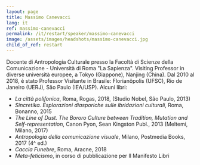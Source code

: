 ```yaml
---
layout: page
title: Massimo Canevacci
lang: it
ref: massimo-canevacci
permalink: /it/restart/speaker/massimo-canevacci
image: /assets/images/headshots/massimo-canevacci.jpg
child_of_ref: restart
---
```


Docente di Antropologia Culturale presso la Facoltà di Scienze della Comunicazione - Università di Roma "La Sapienza". Visiting Professor in diverse università europee, a Tokyo (Giappone), Nanjing (China). Dal 2010 al 2018, è stato Professor Visitante in Brasile: Florianôpolis (UFSC), Rio de Janeiro (UERJ), São Paulo (IEA/USP). Alcuni libri:

- *La città polifonica*, Roma, Rogas, 2018, (Studio Nobel, São Paulo, 2013) 
- *Sincretika. Esplorazioni diasporiche sulle ibridazioni culturali*, Roma, Bonanno, 2015  
- *The Line of Dust. The Bororo Culture between Tradition, Mutation and Self-representation*, Canon Pyon, Sean Kingston Publ., 2013 (Meltemi, Milano, 2017)
- *Antropologia della comunicazione visuale*, Milano, Postmedia  Books, 2017 (4^ ed.) 
- *Caccia Funebre*, Roma, Aracne, 2018
- *Meta-feticismo*, in corso di pubblicazione per Il Manifesto Libri
